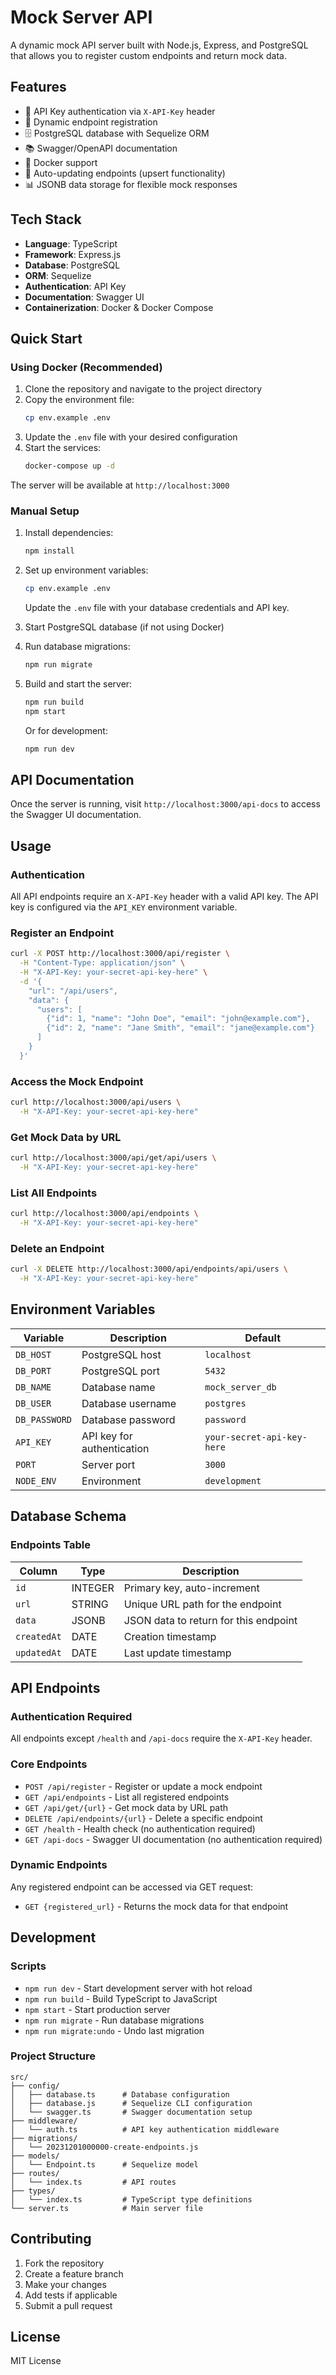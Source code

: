 # Mock Server API

A dynamic mock API server built with Node.js, Express, and PostgreSQL that allows you to register custom endpoints and return mock data.

## Features

- 🔐 API Key authentication via `X-API-Key` header
- 📝 Dynamic endpoint registration
- 🗄️ PostgreSQL database with Sequelize ORM
- 📚 Swagger/OpenAPI documentation
- 🐳 Docker support
- 🔄 Auto-updating endpoints (upsert functionality)
- 📊 JSONB data storage for flexible mock responses

## Tech Stack

- **Language**: TypeScript
- **Framework**: Express.js
- **Database**: PostgreSQL
- **ORM**: Sequelize
- **Authentication**: API Key
- **Documentation**: Swagger UI
- **Containerization**: Docker & Docker Compose

## Quick Start

### Using Docker (Recommended)

1. Clone the repository and navigate to the project directory
2. Copy the environment file:
   ```bash
   cp env.example .env
   ```
3. Update the `.env` file with your desired configuration
4. Start the services:
   ```bash
   docker-compose up -d
   ```

The server will be available at `http://localhost:3000`

### Manual Setup

1. Install dependencies:

   ```bash
   npm install
   ```

2. Set up environment variables:

   ```bash
   cp env.example .env
   ```

   Update the `.env` file with your database credentials and API key.

3. Start PostgreSQL database (if not using Docker)

4. Run database migrations:

   ```bash
   npm run migrate
   ```

5. Build and start the server:

   ```bash
   npm run build
   npm start
   ```

   Or for development:

   ```bash
   npm run dev
   ```

## API Documentation

Once the server is running, visit `http://localhost:3000/api-docs` to access the Swagger UI documentation.

## Usage

### Authentication

All API endpoints require an `X-API-Key` header with a valid API key. The API key is configured via the `API_KEY` environment variable.

### Register an Endpoint

```bash
curl -X POST http://localhost:3000/api/register \
  -H "Content-Type: application/json" \
  -H "X-API-Key: your-secret-api-key-here" \
  -d '{
    "url": "/api/users",
    "data": {
      "users": [
        {"id": 1, "name": "John Doe", "email": "john@example.com"},
        {"id": 2, "name": "Jane Smith", "email": "jane@example.com"}
      ]
    }
  }'
```

### Access the Mock Endpoint

```bash
curl http://localhost:3000/api/users \
  -H "X-API-Key: your-secret-api-key-here"
```

### Get Mock Data by URL

```bash
curl http://localhost:3000/api/get/api/users \
  -H "X-API-Key: your-secret-api-key-here"
```

### List All Endpoints

```bash
curl http://localhost:3000/api/endpoints \
  -H "X-API-Key: your-secret-api-key-here"
```

### Delete an Endpoint

```bash
curl -X DELETE http://localhost:3000/api/endpoints/api/users \
  -H "X-API-Key: your-secret-api-key-here"
```

## Environment Variables

| Variable      | Description                | Default                    |
| ------------- | -------------------------- | -------------------------- |
| `DB_HOST`     | PostgreSQL host            | `localhost`                |
| `DB_PORT`     | PostgreSQL port            | `5432`                     |
| `DB_NAME`     | Database name              | `mock_server_db`           |
| `DB_USER`     | Database username          | `postgres`                 |
| `DB_PASSWORD` | Database password          | `password`                 |
| `API_KEY`     | API key for authentication | `your-secret-api-key-here` |
| `PORT`        | Server port                | `3000`                     |
| `NODE_ENV`    | Environment                | `development`              |

## Database Schema

### Endpoints Table

| Column      | Type    | Description                           |
| ----------- | ------- | ------------------------------------- |
| `id`        | INTEGER | Primary key, auto-increment           |
| `url`       | STRING  | Unique URL path for the endpoint      |
| `data`      | JSONB   | JSON data to return for this endpoint |
| `createdAt` | DATE    | Creation timestamp                    |
| `updatedAt` | DATE    | Last update timestamp                 |

## API Endpoints

### Authentication Required

All endpoints except `/health` and `/api-docs` require the `X-API-Key` header.

### Core Endpoints

- `POST /api/register` - Register or update a mock endpoint
- `GET /api/endpoints` - List all registered endpoints
- `GET /api/get/{url}` - Get mock data by URL path
- `DELETE /api/endpoints/{url}` - Delete a specific endpoint
- `GET /health` - Health check (no authentication required)
- `GET /api-docs` - Swagger UI documentation (no authentication required)

### Dynamic Endpoints

Any registered endpoint can be accessed via GET request:

- `GET {registered_url}` - Returns the mock data for that endpoint

## Development

### Scripts

- `npm run dev` - Start development server with hot reload
- `npm run build` - Build TypeScript to JavaScript
- `npm start` - Start production server
- `npm run migrate` - Run database migrations
- `npm run migrate:undo` - Undo last migration

### Project Structure

```
src/
├── config/
│   ├── database.ts      # Database configuration
│   ├── database.js      # Sequelize CLI configuration
│   └── swagger.ts       # Swagger documentation setup
├── middleware/
│   └── auth.ts          # API key authentication middleware
├── migrations/
│   └── 20231201000000-create-endpoints.js
├── models/
│   └── Endpoint.ts      # Sequelize model
├── routes/
│   └── index.ts         # API routes
├── types/
│   └── index.ts         # TypeScript type definitions
└── server.ts            # Main server file
```

## Contributing

1. Fork the repository
2. Create a feature branch
3. Make your changes
4. Add tests if applicable
5. Submit a pull request

## License

MIT License
